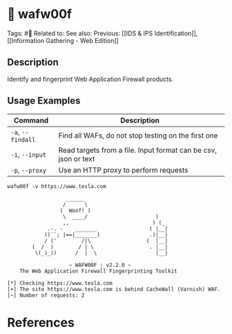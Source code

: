 # 💢 wafw00f

Tags: #💢
Related to: 
See also: 
Previous: [[IDS & IPS Identification]], [[Information Gathering - Web Edition]]

## Description

Identify and fingerprint Web Application Firewall products.

## Usage Examples

| **Command** | **Description** |
|-|-|
| `-a`, `--findall` | Find all WAFs, do not stop testing on the first one |
| `-i`, `--input` | Read targets from a file. Input format can be csv, json or text |
| `-p`, `--proxy` | Use an HTTP proxy to perform requests |

	wafw00f -v https://www.tesla.com

```text
                   ______
                  /      \
                 (  Woof! )
                  \  ____/                      )
                  ,,                           ) (_
             .-. -    _______                 ( |__|
            ()``; |==|_______)                .)|__|
            / ('        /|\                  (  |__|
        (  /  )        / | \                  . |__|
         \(_)_))      /  |  \                   |__|

                    ~ WAFW00F : v2.2.0 ~
    The Web Application Firewall Fingerprinting Toolkit
    
[*] Checking https://www.tesla.com
[+] The site https://www.tesla.com is behind CacheWall (Varnish) WAF.
[~] Number of requests: 2
```

# References